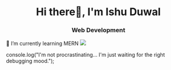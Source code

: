 <h1 align="center">Hi there👋, I'm Ishu Duwal</h1>
<h3 align="center">Web Development</h3>
🌱 I’m currently learning MERN
<img src="https://github-readme-stats.vercel.app/api?username=ishuduwal&show_icons=true&count_private=true&hide_border=true&theme=react">
<p>console.log("I'm not procrastinating... I'm just waiting for the right debugging mood.");</p>

                                                                                   

